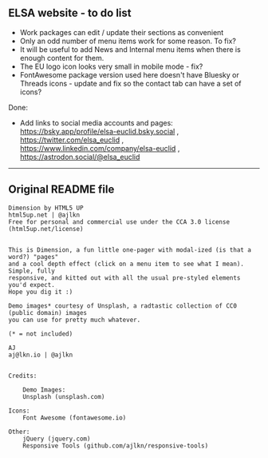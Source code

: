 ## ELSA website - to do list 

 * Work packages can edit / update their sections as convenient
 * Only an odd number of menu items work for some reason. To fix?
 * It will be useful to add News and Internal menu items when there is enough content for them. 
 * The EU logo icon looks very small in mobile mode - fix?
 * FontAwesome package version used here doesn't have Bluesky or Threads icons - update and fix so the contact tab can have a set of icons?

Done:
 * Add links to social media accounts and pages: https://bsky.app/profile/elsa-euclid.bsky.social , https://twitter.com/elsa_euclid , https://www.linkedin.com/company/elsa-euclid , https://astrodon.social/@elsa_euclid 

***

## Original README file

    Dimension by HTML5 UP
    html5up.net | @ajlkn
    Free for personal and commercial use under the CCA 3.0 license (html5up.net/license)


    This is Dimension, a fun little one-pager with modal-ized (is that a word?) "pages"
    and a cool depth effect (click on a menu item to see what I mean). Simple, fully
    responsive, and kitted out with all the usual pre-styled elements you'd expect.
    Hope you dig it :)

    Demo images* courtesy of Unsplash, a radtastic collection of CC0 (public domain) images
    you can use for pretty much whatever.

    (* = not included)

    AJ
    aj@lkn.io | @ajlkn


    Credits:

        Demo Images:
		Unsplash (unsplash.com)

	Icons:
		Font Awesome (fontawesome.io)

	Other:
		jQuery (jquery.com)
		Responsive Tools (github.com/ajlkn/responsive-tools)

